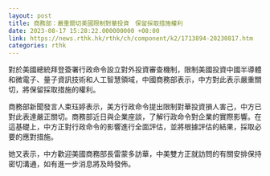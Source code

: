 ```yaml
---
layout: post
title: 商務部：嚴重關切美國限制對華投資　保留採取措施權利
date: 2023-08-17 15:28:22.000000000 +08:00
link: https://news.rthk.hk/rthk/ch/component/k2/1713894-20230817.htm
categories: rthk
---
```


對於美國總統拜登簽署行政命令設立對外投資審查機制，限制美國投資中國半導體和微電子、量子資訊技術和人工智慧領域，中國商務部表示，中方對此表示嚴重關切，將保留採取措施的權利。

商務部新聞發言人束珏婷表示，美方行政命令提出限制對華投資損人害己，中方已對此表達嚴正關切。商務部近日與企業座談，了解行政命令對企業的實際影響。在這基礎上，中方正對行政命令的影響進行全面評估，並將根據評估的結果，採取必要的應對措施。

她又表示，中方歡迎美國商務部長雷蒙多訪華，中美雙方正就訪問的有關安排保持密切溝通，如有進一步消息將及時發佈。
